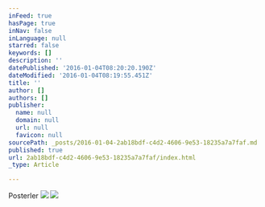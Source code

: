 ```yaml
---
inFeed: true
hasPage: true
inNav: false
inLanguage: null
starred: false
keywords: []
description: ''
datePublished: '2016-01-04T08:20:20.190Z'
dateModified: '2016-01-04T08:19:55.451Z'
title: ''
author: []
authors: []
publisher:
  name: null
  domain: null
  url: null
  favicon: null
sourcePath: _posts/2016-01-04-2ab18bdf-c4d2-4606-9e53-18235a7a7faf.md
published: true
url: 2ab18bdf-c4d2-4606-9e53-18235a7a7faf/index.html
_type: Article

---
```

Posterler
![](https://the-grid-user-content.s3-us-west-2.amazonaws.com/e777f7ef-56b7-4ec8-9c3b-c8cb18cf5087.jpg)
![](https://the-grid-user-content.s3-us-west-2.amazonaws.com/7b9e6035-1ba3-4b8c-976f-71b7cea4f4a9.jpg)